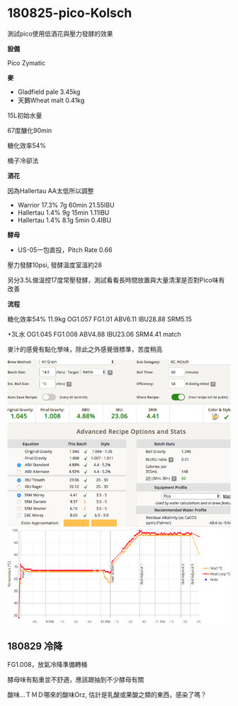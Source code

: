 # 180825-pico-Kolsch

測試pico使用低酒花與壓力發酵的效果

**設備**

Pico Zymatic

**麥**

* Gladfield pale 3.45kg
* 天鵝Wheat malt 0.41kg

15L初始水量

67度醣化90min

糖化效率54%

桶子冷卻法

**酒花**

因為Hallertau AA太低所以調整

* Warrior 17.3% 7g 60min 21.55IBU
* Hallertau 1.4% 9g 15min 1.11IBU
* Hallertau 1.4% 8.1g 5min 0.4IBU

**酵母**
 
* US-05一包直投，Pitch Rate 0.66

壓力發酵10psi, 發酵溫度室溫約28

另分3.5L做溫控17度常壓發酵，測試看看長時間放置與大量清潔是否對Pico味有改善

**流程**

糖化效率54% 11.9kg OG1.057 FG1.01 ABV6.11 IBU28.88 SRM5.15

+3L水 OG1.045 FG1.008 ABV4.88 IBU23.06 SRM4.41 match

麥汁的感覺有點化學味，除此之外感覺很標準，苦度稍高

![](../img/test137.png)
![](../img/test138.png)

## 180829 冷降

FG1.008，放氣冷降準備轉桶

酵母味有點重並不舒適，應該跟抽到不少酵母有關

酸味...ＴＭＤ哪來的酸味Orz, 估計是乳酸或果酸之類的東西，感染了嗎？